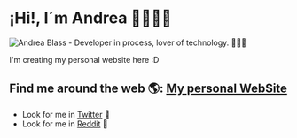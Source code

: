 # ¡Hi!, I´m Andrea 🙋🏻‍♀️🍒

<img src="https://raw.githubusercontent.com" alt="Andrea Blass - Developer in process, lover of technology. 👩🏻‍💻">

  I'm creating my personal website here :D
  
  ## Find me around the web 🌎: <a href="https://andreablass.github.io/My-personal-website/">My personal WebSite</a>
 

- Look for me in <a href="https://twitter.com/AndreaBlass11">Twitter</a> 🐣
- Look for me in <a href="https://www.reddit.com/user/Deaba">Reddit</a> 🤖
